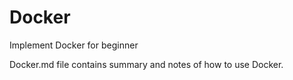 # Docker
 Implement Docker for  beginner

Docker.md file contains summary and notes of how to use Docker.